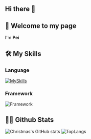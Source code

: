 ## Hi there 👋

<!--
**xiaoxianzi-99/xiaoxianzi-99** is a ✨ _special_ ✨ repository because its `README.md` (this file) appears on your GitHub profile.

Here are some ideas to get you started:

- 🔭 I’m currently working on ...
- 🌱 I’m currently learning ...
- 👯 I’m looking to collaborate on ...
- 🤔 I’m looking for help with ...
- 💬 Ask me about ...
- 📫 How to reach me: ...
- 😄 Pronouns: ...
- ⚡ Fun fact: ...
-->
## 👋 Welcome to my page

I'm **Pei**

## 🛠 My Skills

### Language

[![MySkills](https://skillicons.dev/icons?i=java,vue,c)](https://skillicons.dev)

### Framework

![Framework](https://skillicons.dev/icons?i=vue,spring,element)

## 👨‍💻 Github Stats

![Christmas's GitHub stats](https://github-readme-stats.vercel.app/api?username=xiaoxianzi-99) 
![TopLangs](https://github-readme-stats.vercel.app/api/top-langs/?username=xiaoxianzi-99&layout=compact)
